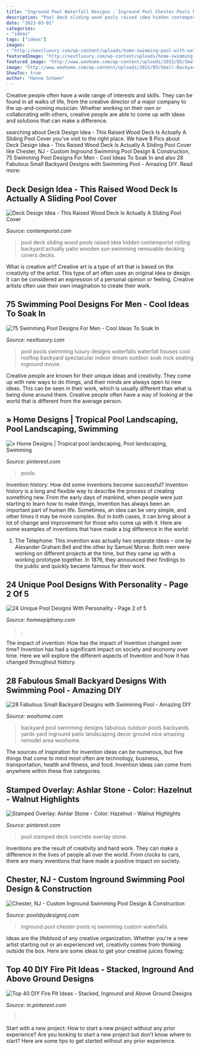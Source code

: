 ```yaml
---
title: "Inground Pool Waterfall Designs : Inground Pool Chester Pools Nj Swimming Custom Waterfalls"
description: "Pool deck sliding wood pools raised idea hidden contemporist rolling backyard actually patio wooden sun swimming removable decking covers decks"
date: "2023-03-01"
categories:
- "ideas"
tags: ["ideas"]
images:
- "http://nextluxury.com/wp-content/uploads/home-swimming-pool-with-waterfall-from-rooftop.jpg"
featuredImage: "http://nextluxury.com/wp-content/uploads/home-swimming-pool-with-waterfall-from-rooftop.jpg"
featured_image: "http://www.woohome.com/wp-content/uploads/2015/05/Small-Backyard-Pool-Woohome-5.jpg"
image: "http://www.woohome.com/wp-content/uploads/2015/05/Small-Backyard-Pool-Woohome-5.jpg"
ShowToc: true
author: "Hanna Schoen"
---
```



Creative people often have a wide range of interests and skills. They can be found in all walks of life, from the creative director of a major company to the up-and-coming musician. Whether working on their own or collaborating with others, creative people are able to come up with ideas and solutions that can make a difference.

	

		
searching about Deck Design Idea - This Raised Wood Deck Is Actually A Sliding Pool Cover you've visit to the right place. We have 8 Pics about Deck Design Idea - This Raised Wood Deck Is Actually A Sliding Pool Cover like Chester, NJ - Custom Inground Swimming Pool Design &amp; Construction, 75 Swimming Pool Designs For Men - Cool Ideas To Soak In and also 28 Fabulous Small Backyard Designs with Swimming Pool - Amazing DIY. Read more:
		
    
## Deck Design Idea - This Raised Wood Deck Is Actually A Sliding Pool Cover

<img loading=lazy src="https://www.contemporist.com/wp-content/uploads/2016/08/pool-cover_010816_04-800x1210.jpg" onerror="this.onerror=null;this.src='https://tse1.mm.bing.net/th?id=OIP.4DnYiY0L2eMwyHB8aFJpFwHaLM&amp;pid=15.1';" alt="Deck Design Idea - This Raised Wood Deck Is Actually A Sliding Pool Cover">

_Source: contemporist.com_

>pool deck sliding wood pools raised idea hidden contemporist rolling backyard actually patio wooden sun swimming removable decking covers decks. 

	

What is creative art?
Creative art is a type of art that is based on the creativity of the artist. This type of art often uses an original idea or design. It can be considered an expression of a personal opinion or feeling. Creative artists often use their own imagination to create their work.

    
## 75 Swimming Pool Designs For Men - Cool Ideas To Soak In

<img loading=lazy src="http://nextluxury.com/wp-content/uploads/home-swimming-pool-with-waterfall-from-rooftop.jpg" onerror="this.onerror=null;this.src='https://tse4.mm.bing.net/th?id=OIP.j1HtK3Gwof6Gjq9rvva7QQHaKl&amp;pid=15.1';" alt="75 Swimming Pool Designs For Men - Cool Ideas To Soak In">

_Source: nextluxury.com_

>pool pools swimming luxury designs waterfalls waterfall houses cool rooftop backyard spectacular indoor dream outdoor soak rock seating inground movie. 

	

Creative people are known for their unique ideas and creativity. They come up with new ways to do things, and their minds are always open to new ideas. This can be seen in their work, which is usually different than what is being done around them. Creative people often have a way of looking at the world that is different from the average person.

    
## » Home Designs | Tropical Pool Landscaping, Pool Landscaping, Swimming

<img loading=lazy src="https://i.pinimg.com/736x/54/8d/80/548d8050a8fe455e2b819458cad8eca7.jpg" onerror="this.onerror=null;this.src='https://tse4.mm.bing.net/th?id=OIP.OthoKh0M6RDdZOmHT3-CeQHaLH&amp;pid=15.1';" alt="» Home Designs | Tropical pool landscaping, Pool landscaping, Swimming">

_Source: pinterest.com_

>pools. 

	

Invention history: How did some inventions become successful?
Invention history is a long and flexible way to describe the process of creating something new. From the early days of mankind, when people were just starting to learn how to make things, Invention has always been an important part of human life. Sometimes, an idea can be very simple, and other times it may be more complex. But in both cases, it can bring about a lot of change and improvement for those who come up with it. Here are some examples of inventions that have made a big difference in the world:
1. The Telephone: This invention was actually two separate ideas – one by Alexander Graham Bell and the other by Samuel Morse. Both men were working on different projects at the time, but they came up with a working prototype together. In 1876, they announced their findings to the public and quickly became famous for their work.


    
## 24 Unique Pool Designs With Personality - Page 2 Of 5

<img loading=lazy src="https://homeepiphany.com/wp-content/uploads/2015/06/24-Unique-Pool-Designs-With-Personality-7.jpg" onerror="this.onerror=null;this.src='https://tse2.mm.bing.net/th?id=OIP.3Hb_t81pHjtiq2bwQy_E3QHaE7&amp;pid=15.1';" alt="24 Unique Pool Designs With Personality - Page 2 of 5">

_Source: homeepiphany.com_

>. 

	

The impact of invention: How has the impact of Invention changed over time?
Invention has had a significant impact on society and economy over time. Here we will explore the different aspects of Invention and how it has changed throughout history.

    
## 28 Fabulous Small Backyard Designs With Swimming Pool - Amazing DIY

<img loading=lazy src="http://www.woohome.com/wp-content/uploads/2015/05/Small-Backyard-Pool-Woohome-5.jpg" onerror="this.onerror=null;this.src='https://tse2.mm.bing.net/th?id=OIP.xcOpVdtCu654CDtdtZAFEwHaLE&amp;pid=15.1';" alt="28 Fabulous Small Backyard Designs with Swimming Pool - Amazing DIY">

_Source: woohome.com_

>backyard pool swimming designs fabulous outdoor pools backyards yards yard inground patio landscaping decor ground nice amazing remodel area woohome. 

	

The sources of inspiration for invention ideas can be numerous, but five things that come to mind most often are technology, business, transportation, health and fitness, and food. Invention ideas can come from anywhere within these five categories.

    
## Stamped Overlay: Ashlar Stone - Color: Hazelnut - Walnut Highlights

<img loading=lazy src="https://i.pinimg.com/736x/fe/51/ff/fe51ff8d963d9ecb9f6988103f52ef34.jpg" onerror="this.onerror=null;this.src='https://tse2.mm.bing.net/th?id=OIP.9x1GmoV_I_Bd6mKsJTD-NwHaJ3&amp;pid=15.1';" alt="Stamped Overlay: Ashlar Stone - Color: Hazelnut - Walnut Highlights">

_Source: pinterest.com_

>pool stamped deck concrete overlay stone. 

	

Inventions are the result of creativity and hard work. They can make a difference in the lives of people all over the world. From clocks to cars, there are many inventions that have made a positive impact on society.

    
## Chester, NJ - Custom Inground Swimming Pool Design &amp; Construction

<img loading=lazy src="http://poolsbydesignnj.com/wp-content/uploads/2017/05/inground-pools-chester-1-pools-by-design-new-jersey-2.jpg" onerror="this.onerror=null;this.src='https://tse3.mm.bing.net/th?id=OIP.oJgSA5hb2i5Jmf-WnZOy9gHaE8&amp;pid=15.1';" alt="Chester, NJ - Custom Inground Swimming Pool Design &amp; Construction">

_Source: poolsbydesignnj.com_

>inground pool chester pools nj swimming custom waterfalls. 

	

Ideas are the lifeblood of any creative organization. Whether you're a new artist starting out or an experienced vet, creativity comes from thinking outside the box. Here are some ideas to get your creative juices flowing: 

    
## Top 40 DIY Fire Pit Ideas - Stacked, Inground And Above Ground Designs

<img loading=lazy src="https://i.pinimg.com/736x/e9/a1/ca/e9a1ca08822a4cd7f4592bb6ddcd4ef0.jpg" onerror="this.onerror=null;this.src='https://tse3.mm.bing.net/th?id=OIP.fXy83RwfW0j53NyWfVyCoQHaJ3&amp;pid=15.1';" alt="Top 40 DIY Fire Pit Ideas - Stacked, Inground and Above Ground Designs">

_Source: in.pinterest.com_

>. 

	

Start with a new project: How to start a new project without any prior experience?
Are you looking to start a new project but don't know where to start? Here are some tips to get started without any prior experience.

